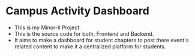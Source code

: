 # Campus Activity Dashboard

- This is my Minor-II Project.
- This is the source code for both, Frontend and Backend.
- It aims to make a dashboard for student chapters to post there event's related content to make it a centralized platform for students.
